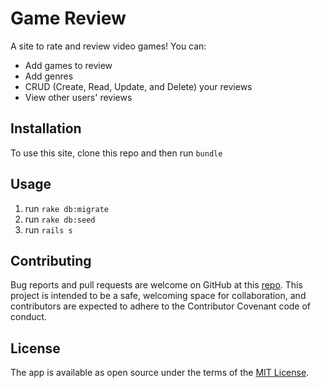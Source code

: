 # Game Review

A site to rate and review video games! You can:

* Add games to review
* Add genres
* CRUD (Create, Read, Update, and Delete) your reviews
* View other users' reviews

## Installation

To use this site, clone this repo and then run `bundle`

## Usage

1) run `rake db:migrate`
2) run `rake db:seed`
3) run `rails s`

## Contributing

Bug reports and pull requests are welcome on GitHub at this [repo](https://github.com/Bibraj96/Game-Review). This project is intended to be a safe, welcoming space for collaboration, and contributors are expected to adhere to the Contributor Covenant code of conduct.

## License

The app is available as open source under the terms of the [MIT License](https://opensource.org/licenses/MIT).


